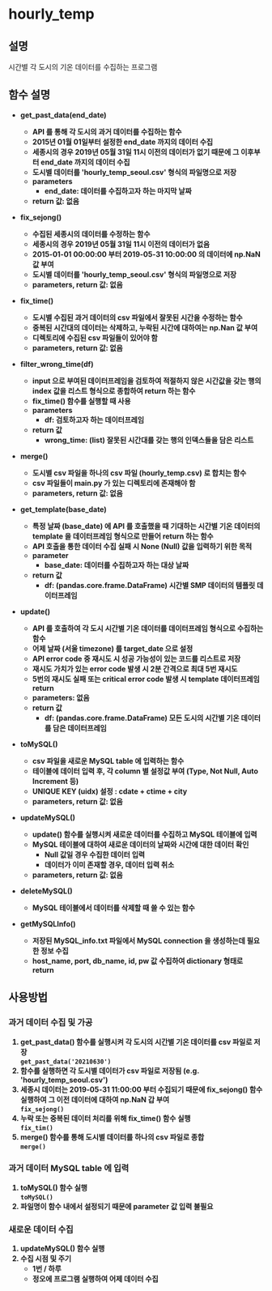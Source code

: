 # hourly_temp
## 설명
시간별 각 도시의 기온 데이터를 수집하는 프로그램

## 함수 설명
- <b>get_past_data(end_date)
	- API 를 통해 각 도시의 과거 데이터를 수집하는 함수
	- 2015년 01월 01일부터 설정한 end_date 까지의 데이터 수집
    - 세종시의 경우 2019년 05월 31일 11시 이전의 데이터가 없기 때문에 그 이후부터 end_date 까지의 데이터 수집
    - 도시별 데이터를 'hourly_temp_seoul.csv' 형식의 파일명으로 저장
	- parameters
        - end_date: 데이터를 수집하고자 하는 마지막 날짜
    - return 값: 없음

- <b>fix_sejong()
	- 수집된 세종시의 데이터를 수정하는 함수
    - 세종시의 경우 2019년 05월 31일 11시 이전의 데이터가 없음
    - 2015-01-01 00:00:00 부터 2019-05-31 10:00:00 의 데이터에 np.NaN 값 부여
    - 도시별 데이터를 'hourly_temp_seoul.csv' 형식의 파일명으로 저장
	- parameters, return 값: 없음

- <b>fix_time()
	- 도시별 수집된 과거 데이터의 csv 파일에서 잘못된 시간을 수정하는 함수
    - 중복된 시간대의 데이터는 삭제하고, 누락된 시간에 대하여는 np.Nan 값 부여
    - 디렉토리에 수집된 csv 파일들이 있어야 함
	- parameters, return 값: 없음

- <b>filter_wrong_time(df)
	- input 으로 부여된 데이터프레임을 검토하여 적절하지 않은 시간값을 갖는 행의 index 값을 리스트 형식으로 종합하여 return 하는 함수
    - fix_time() 함수를 실행할 때 사용
	- parameters
        - df: 검토하고자 하는 데이터프레임
    - return 값
        - wrong_time: (list) 잘못된 시간대를 갖는 행의 인덱스들을 담은 리스트

- <b>merge()
	- 도시별 csv 파일을 하나의 csv 파일 (hourly_temp.csv) 로 합치는 함수
    - csv 파일들이 main.py 가 있는 디렉토리에 존재해야 함
	- parameters, return 값: 없음

- <b>get_template(base_date)
	- 특정 날짜 (base_date) 에 API 를 호출했을 때 기대하는 시간별 기온 데이터의 template 을 데이터프레임 형식으로 만들어 return 하는 함수
	- API 호출을 통한 데이터 수집 실패 시 None (Null) 값을 입력하기 위한 목적
	- parameter
		- base_date: 데이터를 수집하고자 하는 대상 날짜
	- return 값
		- df: (pandas.core.frame.DataFrame) 시간별 SMP 데이터의 템플릿 데이터프레임

- <b>update()
	- API 를 호출하여 각 도시 시간별 기온 데이터를 데이터프레임 형식으로 수집하는 함수
	- 어제 날짜 (서울 timezone) 를 target_date 으로 설정
	- API error code 중 재시도 시 성공 가능성이 있는 코드를 리스트로 저장
	- 재시도 가치가 있는 error code 발생 시 2분 간격으로 최대 5번 재시도
	- 5번의 재시도 실패 또는 critical error code 발생 시 template 데이터프레임 return
	- parameters: 없음
	- return 값
		- df: (pandas.core.frame.DataFrame) 모든 도시의 시간별 기온 데이터를 담은 데이터프레임

- <b>toMySQL()
	- csv 파일을 새로운 MySQL table 에 입력하는 함수
	- 테이블에 데이터 입력 후, 각 column 별 설정값 부여 (Type, Not Null, Auto Increment 등)
	- UNIQUE KEY (uidx) 설정 : cdate + ctime + city
	- parameters, return 값: 없음

- <b>updateMySQL()
	- update() 함수를 실행시켜 새로운 데이터를 수집하고 MySQL 테이블에 입력
	- MySQL 테이블에 대하여 새로운 데이터의 날짜와 시간에 대한 데이터 확인
		- Null 값일 경우 수집한 데이터 입력
		- 데이터가 이미 존재할 경우, 데이터 입력 취소
	- parameters, return 값: 없음
	
- <b>deleteMySQL()
	- MySQL 테이블에서 데이터를 삭제할 때 쓸 수 있는 함수

- <b>getMySQLInfo()
    - 저장된 MySQL_info.txt 파일에서 MySQL connection 을 생성하는데 필요한 정보 수집
    - host_name, port, db_name, id, pw 값 수집하여 dictionary 형태로 return

## 사용방법
### 과거 데이터 수집 및 가공
1. get_past_data() 함수를 실행시켜 각 도시의 시간별 기온 데이터를 csv 파일로 저장
<br>```get_past_data('20210630')```
2. 함수를 실행하면 각 도시별 데이터가 csv 파일로 저장됨 (e.g. 'hourly_temp_seoul.csv')
3. 세종시 데이터는 2019-05-31 11:00:00 부터 수집되기 때문에 fix_sejong() 함수 실행하여 그 이전 데이터에 대하여 np.NaN 갑 부여
<br>```fix_sejong()```
4. 누락 또는 중복된 데이터 처리를 위해 fix_time() 함수 실행
<br>```fix_tim()```
5. merge() 함수를 통해 도시별 데이터를 하나의 csv 파일로 종합
<br>```merge()```

### 과거 데이터 MySQL table 에 입력
1. toMySQL() 함수 실행<br>`toMySQL()`
2. 파일명이 함수 내에서 설정되기 때문에 parameter 값 입력 불필요

### 새로운 데이터 수집
1. updateMySQL() 함수 실행
2. 수집 시점 및 주기
	- 1번 / 하루
	- 정오에 프로그램 실행하여 어제 데이터 수집